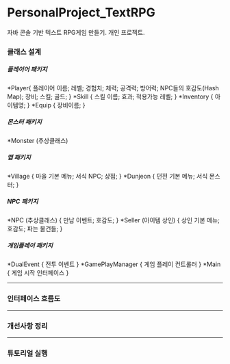 # PersonalProject_TextRPG
자바 콘솔 기반 텍스트 RPG게임 만들기. 개인 프로젝트.

### 클래스 설계
##### 플레이어 패키지
   *Player{ 플레이어 이름; 레벨; 경험치; 체력; 공격력; 방어력; NPC들의 호감도(Hash Map); 장비; 스킬; 골드; }
   *Skill { 스킬 이름; 효과; 적용가능 레벨; }
   *Inventory { 아이템명; }
   *Equip { 장비이름; }  
   
##### 몬스터 패키지
   *Monster (추상클래스)    

##### 맵 패키지
   *Village { 마을 기본 메뉴; 서식 NPC; 상점; }
   *Dunjeon { 던전 기본 메뉴; 서식 몬스터; }    

##### NPC 패키지
   *NPC (추상클래스) { 만남 이벤트; 호감도; }
   *Seller (아이템 상인) { 상인 기본 메뉴; 호감도; 파는 물건들; }    

##### 게임플레이 패키지
   *DualEvent { 전투 이벤트 }
   *GamePlayManager { 게임 플레이 컨트롤러 }
   *Main { 게임 시작 인터페이스 }

<hr/>

### 인터페이스 흐름도


<hr/>

### 개선사항 정리


<hr/>

### 튜토리얼 실행
